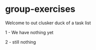 # group-exercises
Welcome to out clusker duck of a task list 

1 - We have nothing yet

2 - still nothing 